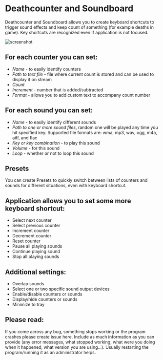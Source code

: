 # Deathcounter and Soundboard

Deathcounter and Soundboard allows you to create keyboard shortcuts to trigger sound effects and keep count of something (for example deaths in game). Key shortcuts are recognized even if application is not focused.

![screenshot](https://user-images.githubusercontent.com/78463847/222043425-9c40b407-8654-4a35-a59b-49e45adf17bb.png)


## For each counter you can set:
- *Name* - to easily identify counters
- *Path to text file* - file where current count is stored and can be used to display it on stream
- *Count*
- *Increment* - number that is added/subtracted
- *Format* - allows you to add custom text to accompany count number

## For each sound you can set:
-	*Name* - to easily identify different sounds
-	*Path to one or more sound files*, random one will be played any time you hit specified key. Supported file formats are: wma, mp3, wav, ogg, m4a, aiff, and flac
-	*Key or key combination* - to play this sound
-	*Volume* - for this sound
-	*Loop* - whether or not to loop this sound

## Presets
You can create Presets to quickly switch between lists of counters and sounds for different situations, even with keyboard shortcut.

## Application allows you to set some more keyboard shortcut:
-	Select next counter
-	Select previous counter
-	Increment counter
-	Decrement counter
-	Reset counter
-	Pause all playing sounds
-	Continue playing sound
-	Stop all playing sounds

## Additional settings:
-	Overlap sounds
-	Select one or two specific sound output devices
-	Enable/disable counters or sounds
-	Display/hide counters or sounds
-	Minimize to tray

## Please read:
If you come across any bug, something stops working or the program crashes please create issue here. Include as much information as you can provide (any error messages, what stopped working, what were you doing when it happened, what version you are using...).
Usually restarting the program/running it as an administrator helps.
